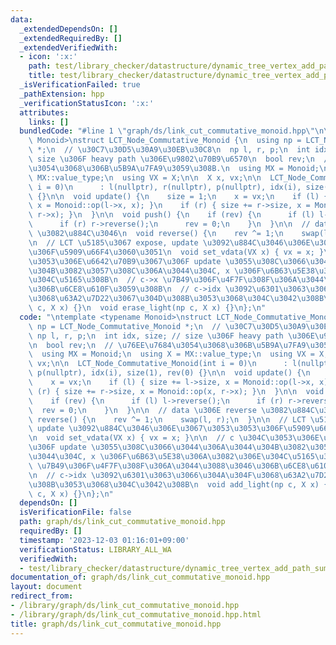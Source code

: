 ```yaml
---
data:
  _extendedDependsOn: []
  _extendedRequiredBy: []
  _extendedVerifiedWith:
  - icon: ':x:'
    path: test/library_checker/datastructure/dynamic_tree_vertex_add_path_sum.test.cpp
    title: test/library_checker/datastructure/dynamic_tree_vertex_add_path_sum.test.cpp
  _isVerificationFailed: true
  _pathExtension: hpp
  _verificationStatusIcon: ':x:'
  attributes:
    links: []
  bundledCode: "#line 1 \"graph/ds/link_cut_commutative_monoid.hpp\"\n\ntemplate <typename\
    \ Monoid>\nstruct LCT_Node_Commutative_Monoid {\n  using np = LCT_Node_Commutative_Monoid\
    \ *;\n  // \u30C7\u30D5\u30A9\u30EB\u30C8\n  np l, r, p;\n  int idx, size; //\
    \ size \u306F heavy path \u306E\u9802\u70B9\u6570\n  bool rev;\n  // \u76EE\u7684\
    \u3054\u3068\u306B\u5B9A\u7FA9\u3059\u308B.\n  using MX = Monoid;\n  using X =\
    \ MX::value_type;\n  using VX = X;\n\n  X x, vx;\n\n  LCT_Node_Commutative_Monoid(int\
    \ i = 0)\n      : l(nullptr), r(nullptr), p(nullptr), idx(i), size(1), rev(0)\
    \ {}\n\n  void update() {\n    size = 1;\n    x = vx;\n    if (l) { size += l->size,\
    \ x = Monoid::op(l->x, x); }\n    if (r) { size += r->size, x = Monoid::op(x,\
    \ r->x); }\n  }\n\n  void push() {\n    if (rev) {\n      if (l) l->reverse();\n\
    \      if (r) r->reverse();\n      rev = 0;\n    }\n  }\n\n  // data \u306E reverse\
    \ \u3082\u884C\u3046\n  void reverse() {\n    rev ^= 1;\n    swap(l, r);\n  }\n\
    \n  // LCT \u5185\u3067 expose, update \u3092\u884C\u3046\u306E\u3067\u3053\u3053\
    \u306F\u5909\u66F4\u3060\u3051\n  void set_vdata(VX x) { vx = x; }\n\n  // c \u304C\
    \u3053\u306E\u6642\u70B9\u3067\u306F update \u3055\u308C\u3066\u3044\u306A\u3044\
    \u304B\u3082\u3057\u308C\u306A\u3044\u304C, x \u306F\u6B63\u5E38\u306A\u3082\u306E\
    \u304C\u5165\u308B\n  // c->x \u7B49\u306F\u4F7F\u308F\u306A\u3044\u3088\u3046\
    \u306B\u6CE8\u610F\u3059\u308B\n  // c->idx \u3092\u6301\u3063\u3066\u304A\u304F\
    \u3068\u63A2\u7D22\u3067\u304D\u308B\u3053\u3068\u304C\u3042\u308B\n  void add_light(np\
    \ c, X x) {}\n  void erase_light(np c, X x) {}\n};\n"
  code: "\ntemplate <typename Monoid>\nstruct LCT_Node_Commutative_Monoid {\n  using\
    \ np = LCT_Node_Commutative_Monoid *;\n  // \u30C7\u30D5\u30A9\u30EB\u30C8\n \
    \ np l, r, p;\n  int idx, size; // size \u306F heavy path \u306E\u9802\u70B9\u6570\
    \n  bool rev;\n  // \u76EE\u7684\u3054\u3068\u306B\u5B9A\u7FA9\u3059\u308B.\n\
    \  using MX = Monoid;\n  using X = MX::value_type;\n  using VX = X;\n\n  X x,\
    \ vx;\n\n  LCT_Node_Commutative_Monoid(int i = 0)\n      : l(nullptr), r(nullptr),\
    \ p(nullptr), idx(i), size(1), rev(0) {}\n\n  void update() {\n    size = 1;\n\
    \    x = vx;\n    if (l) { size += l->size, x = Monoid::op(l->x, x); }\n    if\
    \ (r) { size += r->size, x = Monoid::op(x, r->x); }\n  }\n\n  void push() {\n\
    \    if (rev) {\n      if (l) l->reverse();\n      if (r) r->reverse();\n    \
    \  rev = 0;\n    }\n  }\n\n  // data \u306E reverse \u3082\u884C\u3046\n  void\
    \ reverse() {\n    rev ^= 1;\n    swap(l, r);\n  }\n\n  // LCT \u5185\u3067 expose,\
    \ update \u3092\u884C\u3046\u306E\u3067\u3053\u3053\u306F\u5909\u66F4\u3060\u3051\
    \n  void set_vdata(VX x) { vx = x; }\n\n  // c \u304C\u3053\u306E\u6642\u70B9\u3067\
    \u306F update \u3055\u308C\u3066\u3044\u306A\u3044\u304B\u3082\u3057\u308C\u306A\
    \u3044\u304C, x \u306F\u6B63\u5E38\u306A\u3082\u306E\u304C\u5165\u308B\n  // c->x\
    \ \u7B49\u306F\u4F7F\u308F\u306A\u3044\u3088\u3046\u306B\u6CE8\u610F\u3059\u308B\
    \n  // c->idx \u3092\u6301\u3063\u3066\u304A\u304F\u3068\u63A2\u7D22\u3067\u304D\
    \u308B\u3053\u3068\u304C\u3042\u308B\n  void add_light(np c, X x) {}\n  void erase_light(np\
    \ c, X x) {}\n};\n"
  dependsOn: []
  isVerificationFile: false
  path: graph/ds/link_cut_commutative_monoid.hpp
  requiredBy: []
  timestamp: '2023-12-03 01:16:01+09:00'
  verificationStatus: LIBRARY_ALL_WA
  verifiedWith:
  - test/library_checker/datastructure/dynamic_tree_vertex_add_path_sum.test.cpp
documentation_of: graph/ds/link_cut_commutative_monoid.hpp
layout: document
redirect_from:
- /library/graph/ds/link_cut_commutative_monoid.hpp
- /library/graph/ds/link_cut_commutative_monoid.hpp.html
title: graph/ds/link_cut_commutative_monoid.hpp
---
```

